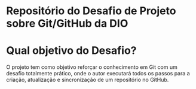 # Repositório do Desafio de Projeto sobre Git/GitHub da DIO

# Qual objetivo do Desafio?
O projeto tem como objetivo reforçar o conhecimento em Git com um desafio totalmente prático, onde o autor executará todos os passos para a criação, atualização e sincronização de um repositório no GitHub.

